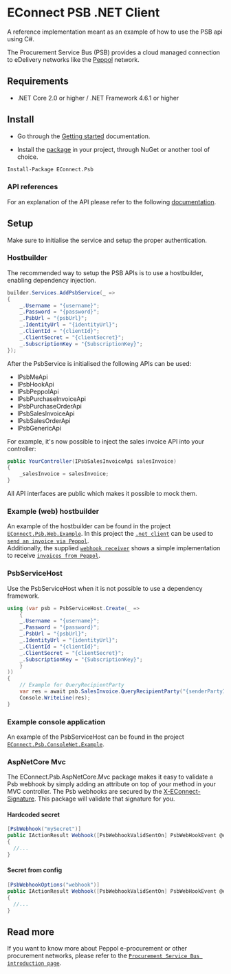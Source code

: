 # EConnect PSB .NET Client
A reference implementation meant as an example of how to use the PSB api using C#.

The Procurement Service Bus (PSB) provides a cloud managed connection to eDelivery networks like the [Peppol][0] network. 

## Requirements

- .NET Core 2.0 or higher / .NET Framework 4.6.1 or higher

## Install
- Go through the [Getting started][1] documentation.

- Install the [package][3] in your project, through NuGet or another tool of choice.
```bash
Install-Package EConnect.Psb
```

### API references
For an explanation of the API please refer to the following [documentation][4].

## Setup
Make sure to initialise the service and setup the proper authentication.

### Hostbuilder
The recommended way to setup the PSB APIs is to use a hostbuilder, enabling dependency injection.

```csharp
builder.Services.AddPsbService(_ =>
{
    _.Username = "{username}";
    _.Password = "{password}";
    _.PsbUrl = "{psbUrl}";
    _.IdentityUrl = "{identityUrl}";
    _.ClientId = "{clientId}";
    _.ClientSecret = "{clientSecret}";
    _.SubscriptionKey = "{SubscriptionKey}";
});
```

After the PsbService is initialised the following APIs can be used:

- IPsbMeApi
- IPsbHookApi
- IPsbPeppolApi
- IPsbPurchaseInvoiceApi
- IPsbPurchaseOrderApi
- IPsbSalesInvoiceApi
- IPsbSalesOrderApi
- IPsbGenericApi

For example, it's now possible to inject the sales invoice API into your controller:

```csharp
public YourController(IPsbSalesInvoiceApi salesInvoice)
{
    _salesInvoice = salesInvoice;
}
```

All API interfaces are public which makes it possible to mock them.

### Example (web) hostbuilder

An example of the hostbuilder can be found in the project [`EConnect.Psb.Web.Example`][9]. In this project the [`.net client`][2] can be used to [`send an invoice via Peppol`][5]. \
Additionally, the supplied [`webhook receiver`][8] shows a simple implementation to receive [`invoices from Peppol`][6].


### PsbServiceHost
Use the PsbServiceHost when it is not possible to use a dependency framework.

```csharp
using (var psb = PsbServiceHost.Create(_ =>
    {
    _.Username = "{username}";
    _.Password = "{password}";
    _.PsbUrl = "{psbUrl}";
    _.IdentityUrl = "{identityUrl}";
    _.ClientId = "{clientId}";
    _.ClientSecret = "{clientSecret}";
    _.SubscriptionKey = "{SubscriptionKey}";
    }
))
{
    // Example for QueryRecipientParty
    var res = await psb.SalesInvoice.QueryRecipientParty("{senderPartyId}", new[] { "{receiverPartyId}"  });
    Console.WriteLine(res);
}
```
### Example console application
An example of the PsbServiceHost can be found in the project [`EConnect.Psb.ConsoleNet.Example`][10].

### AspNetCore Mvc

The EConnect.Psb.AspNetCore.Mvc package makes it easy to validate a Psb webhook by simply adding an attribute on top of your method in your MVC controller.
The Psb webhooks are secured by the [X-EConnect-Signature][11]. This package will validate that signature for you.

#### Hardcoded secret
```cs
[PsbWebhook("mySecret")]
public IActionResult Webhook([PsbWebhookValidSentOn] PsbWebHookEvent @event) 
{
  //...
}
```

#### Secret from config
```cs
[PsbWebhookOptions("webhook")]
public IActionResult Webhook([PsbWebhookValidSentOn] PsbWebHookEvent @event) 
{
  //...
}
```

## Read more
If you want to know more about Peppol e-procurement or other procurement networks, please refer to the [`Procurement Service Bus introduction page`][7].

[0]: https://psb.econnect.eu/networks/peppol.html
[1]: https://psb.econnect.eu/introduction/gettingStarted.html
[2]: https://github.com/everbinding/econnect-psb-dotnet/blob/master/EConnect.Psb.Web.Example/Pages/ExampleSendInvoice.cshtml.cs
[3]: https://www.nuget.org/packages/EConnect.Psb/
[4]: https://psb.econnect.eu/?urls.primaryName=V1
[5]: https://psb.econnect.eu/introduction/sendInvoice.html
[6]: https://psb.econnect.eu/introduction/receiveInvoice.html
[7]: https://psb.econnect.eu/introduction/overview.html
[8]: https://github.com/everbinding/econnect-psb-dotnet/tree/master/EConnect.Psb.Web.Example/Controllers/WebhookController.cs
[9]: https://github.com/everbinding/econnect-psb-dotnet/tree/master/EConnect.Psb.Web.Example
[10]: https://github.com/everbinding/econnect-psb-dotnet/blob/master/EConnect.Psb.ConsoleNet.Example/Program.cs
[11]: https://psb.econnect.eu/endpoints/v1/hook.html#securing-webhook